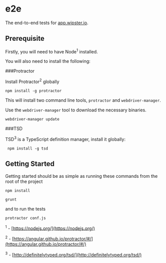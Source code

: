 e2e
===

The end-to-end tests for [app.wipster.io](https://app.wipster.io). 
  
Prerequisite
------------

Firstly, you will need to have Node<sup>1</sup> installed.

You will also need to install the following:

###Protractor

Install Protractor<sup>2</sup> globally 

```
npm install -g protractor
```

This will install two command line tools, `protractor` and `webdriver-manager`.

Use the `webdriver-manager` tool to download the necessary binaries.

```
webdriver-manager update
```

###TSD

TSD<sup>3</sup> is a TypeScript definition manager, install it globally:

```
 npm install -g tsd
```

Getting Started
---------------

Getting started should be as simple as running these commands from the root of the project

 ```
 npm install
 ```
 
 ```
 grunt
 ```
 
 and to run the tests
 
 ```
 protractor conf.js
 ```

<sup>1</sup> - [https://nodejs.org/](https://nodejs.org/)

<sup>2</sup> - [https://angular.github.io/protractor/#/](https://angular.github.io/protractor/#/)

<sup>3</sup> - [http://definitelytyped.org/tsd/](http://definitelytyped.org/tsd/)

